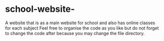 # school-website-
A website that is as a main website for school and also has online classes for each subject
Feel free to organise the code as you like but do not forget to change the code after because you may change the file directory.
